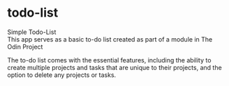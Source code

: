 # todo-list

Simple Todo-List \
This app serves as a basic to-do list created as part of a module in The Odin Project

The to-do list comes with the essential features, including the ability to create multiple projects and tasks that are unique to their projects, and the option to delete any projects or tasks.
